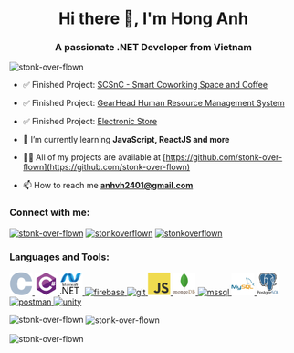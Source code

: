 <h1 align="center">Hi there 👋, I'm Hong Anh</h1>
<h3 align="center">A passionate .NET Developer from Vietnam</h3>

<p align="left"> <img src="https://komarev.com/ghpvc/?username=stonk-over-flown&label=Profile%20views&color=009dff&style=flat" alt="stonk-over-flown" /> </p>

- ✅ Finished Project: [SCSnC - Smart Coworking Space and Coffee](https://github.com/stonk-over-flown/SCSnC-Backend)

- ✅ Finished Project: [GearHead Human Resource Management System](https://github.com/stonk-over-flown/Project_HRMS)

- ✅ Finished Project: [Electronic Store](https://github.com/hntduong12345/ElectronicStoreAPI)

- 🌱 I’m currently learning **JavaScript, ReactJS and more**

- 👨‍💻 All of my projects are available at [https://github.com/stonk-over-flown](https://github.com/stonk-over-flown)

- 📫 How to reach me **anhvh2401@gmail.com**

<h3 align="left">Connect with me:</h3>
<p align="left">
<a href="https://linkedin.com/in/stonk-over-flown" target="blank"><img align="center" src="https://raw.githubusercontent.com/rahuldkjain/github-profile-readme-generator/master/src/images/icons/Social/linked-in-alt.svg" alt="stonk-over-flown" height="30" width="40" /></a>
<a href="https://www.hackerrank.com/stonkoverflown" target="blank"><img align="center" src="https://raw.githubusercontent.com/rahuldkjain/github-profile-readme-generator/master/src/images/icons/Social/hackerrank.svg" alt="stonkoverflown" height="30" width="40" /></a>
<a href="https://www.leetcode.com/stonkoverflown" target="blank"><img align="center" src="https://raw.githubusercontent.com/rahuldkjain/github-profile-readme-generator/master/src/images/icons/Social/leet-code.svg" alt="stonkoverflown" height="30" width="40" /></a>
</p>

<h3 align="left">Languages and Tools:</h3>
<p align="left"> <a href="https://www.cprogramming.com/" target="_blank" rel="noreferrer"> <img src="https://raw.githubusercontent.com/devicons/devicon/master/icons/c/c-original.svg" alt="c" width="40" height="40"/> </a> <a href="https://www.w3schools.com/cs/" target="_blank" rel="noreferrer"> <img src="https://raw.githubusercontent.com/devicons/devicon/master/icons/csharp/csharp-original.svg" alt="csharp" width="40" height="40"/> </a> <a href="https://dotnet.microsoft.com/" target="_blank" rel="noreferrer"> <img src="https://raw.githubusercontent.com/devicons/devicon/master/icons/dot-net/dot-net-original-wordmark.svg" alt="dotnet" width="40" height="40"/> </a> <a href="https://firebase.google.com/" target="_blank" rel="noreferrer"> <img src="https://www.vectorlogo.zone/logos/firebase/firebase-icon.svg" alt="firebase" width="40" height="40"/> </a> <a href="https://git-scm.com/" target="_blank" rel="noreferrer"> <img src="https://www.vectorlogo.zone/logos/git-scm/git-scm-icon.svg" alt="git" width="40" height="40"/> </a> <a href="https://developer.mozilla.org/en-US/docs/Web/JavaScript" target="_blank" rel="noreferrer"> <img src="https://raw.githubusercontent.com/devicons/devicon/master/icons/javascript/javascript-original.svg" alt="javascript" width="40" height="40"/> </a> <a href="https://www.mongodb.com/" target="_blank" rel="noreferrer"> <img src="https://raw.githubusercontent.com/devicons/devicon/master/icons/mongodb/mongodb-original-wordmark.svg" alt="mongodb" width="40" height="40"/> </a> <a href="https://www.microsoft.com/en-us/sql-server" target="_blank" rel="noreferrer"> <img src="https://www.svgrepo.com/show/303229/microsoft-sql-server-logo.svg" alt="mssql" width="40" height="40"/> </a> <a href="https://www.mysql.com/" target="_blank" rel="noreferrer"> <img src="https://raw.githubusercontent.com/devicons/devicon/master/icons/mysql/mysql-original-wordmark.svg" alt="mysql" width="40" height="40"/> </a> <a href="https://www.postgresql.org" target="_blank" rel="noreferrer"> <img src="https://raw.githubusercontent.com/devicons/devicon/master/icons/postgresql/postgresql-original-wordmark.svg" alt="postgresql" width="40" height="40"/> </a> <a href="https://postman.com" target="_blank" rel="noreferrer"> <img src="https://www.vectorlogo.zone/logos/getpostman/getpostman-icon.svg" alt="postman" width="40" height="40"/> </a> <a href="https://unity.com/" target="_blank" rel="noreferrer"> <img src="https://www.vectorlogo.zone/logos/unity3d/unity3d-icon.svg" alt="unity" width="40" height="40"/> </a> </p>

<p><img align="left" src="https://github-readme-stats.vercel.app/api/top-langs?username=stonk-over-flown&show_icons=true&locale=en&layout=compact" alt="stonk-over-flown" /></p>

<p>&nbsp;<img align="center" src="https://github-readme-stats.vercel.app/api?username=stonk-over-flown&show_icons=true&locale=en" alt="stonk-over-flown" /></p>

<p><img align="center" src="https://github-readme-streak-stats.herokuapp.com/?user=stonk-over-flown&" alt="stonk-over-flown" /></p>
